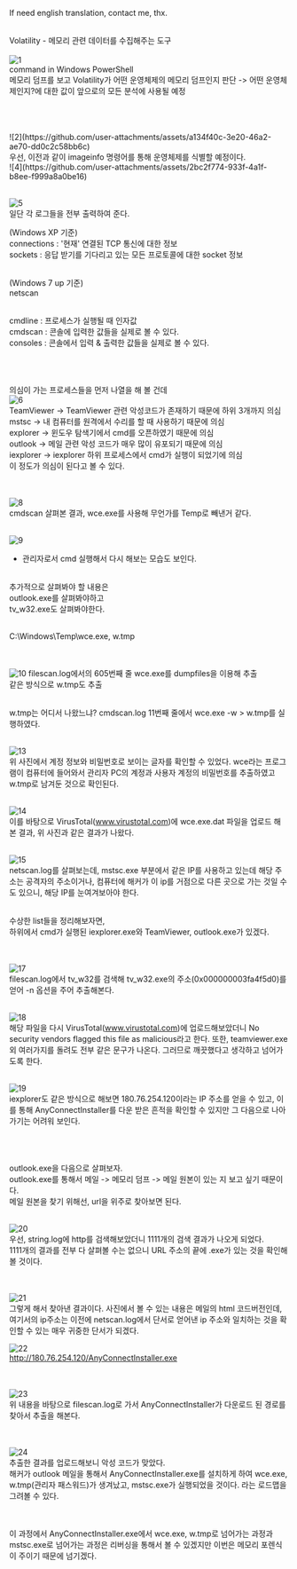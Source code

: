 If need english translation, contact me, thx.<br><br> 


  Volatility - 메모리 관련 데이터를 수집해주는 도구<br><br>
![1](https://github.com/user-attachments/assets/28f69dbf-46ca-4d68-a9f3-8b42185baa13)<br>
command in Windows PowerShell<br>
메모리 덤프를 보고 Volatility가 어떤 운영체제의 메모리 덤프인지 판단 -> 어떤 운영체제인지?에 대한 값이 앞으로의 모든 분석에 사용될 예정<br><br><br>

<br>
![2](https://github.com/user-attachments/assets/a134f40c-3e20-46a2-ae70-dd0c2c58bb6c)<br>
우선, 이전과 같이 imageinfo 명령어를 통해 운영체제를 식별할 예정이다.<br>
![4](https://github.com/user-attachments/assets/2bc2f774-933f-4a1f-b8ee-f999a8a0be16)
<br><br>

![5](https://github.com/user-attachments/assets/02abcbc0-4202-4d78-9991-6cfc3640c096)<br>
일단 각 로그들을 전부 출력하여 준다.<br>

(Windows XP 기준)<br>
connections : '현재' 연결된 TCP 통신에 대한 정보<br>
sockets : 응답 받기를 기다리고 있는 모든 프로토콜에 대한 socket 정보<br><br>

(Windows 7 up 기준)<br>
netscan<br><br>

cmdline : 프로세스가 실행될 때 인자값<br>
cmdscan : 콘솔에 입력한 값들을 실제로 볼 수 있다.<br>
consoles : 콘솔에서 입력 & 출력한 값들을 실제로 볼 수 있다.<br><br><br><br>

의심이 가는 프로세스들을 먼저 나열을 해 볼 건데<br>
![6](https://github.com/user-attachments/assets/4da0ffed-91e1-41a7-a78e-baf10ac8a46b)<br>
TeamViewer -> TeamViewer 관련 악성코드가 존재하기 때문에 하위 3개까지 의심<br>
mstsc -> 내 컴퓨터를 원격에서 수리를 할 때 사용하기 때문에 의심<br>
explorer -> 윈도우 탐색기에서 cmd를 오픈하였기 때문에 의심<br>
outlook -> 메일 관련 악성 코드가 매우 많이 유포되기 때문에 의심<br>
iexplorer -> iexplorer 하위 프로세스에서 cmd가 실행이 되었기에 의심<br>
이 정도가 의심이 된다고 볼 수 있다.<br><br><br>

![8](https://github.com/user-attachments/assets/c79cc436-7b40-4fd8-b7d7-f4cbbaa32b91)<br>
cmdscan 살펴본 결과, wce.exe를 사용해 무언가를 Temp로 빼낸거 같다.<br><br>

![9](https://github.com/user-attachments/assets/45f0bf93-22b5-4c50-8bc3-0b797bd8409e)<br>
+ 관리자로서 cmd 실행해서 다시 해보는 모습도 보인다.<br><br>

추가적으로 살펴봐야 할 내용은<br>
outlook.exe를 살펴봐야하고<br>
tv_w32.exe도 살펴봐야한다.<br><br>

C:\Windows\Temp\wce.exe, w.tmp<br><br><br>

![10](https://github.com/user-attachments/assets/0007722d-f5e2-47c8-b8ba-b7b11a7620a6)
filescan.log에서의 605번째 줄 wce.exe를 dumpfiles을 이용해 추출<br>
같은 방식으로 w.tmp도 추출<br><br>

w.tmp는 어디서 나왔느냐? cmdscan.log 11번째 줄에서 wce.exe -w > w.tmp를 실행하였다.<br><br>

![13](https://github.com/user-attachments/assets/5c88dfc9-515e-474e-a285-3656123a0aca)<br>
위 사진에서 계정 정보와 비밀번호로 보이는 글자를 확인할 수 있었다. wce라는 프로그램이 컴퓨터에 들어와서 관리자 PC의 계정과 사용자 계정의 비밀번호를 추출하였고 w.tmp로 남겨둔 것으로 확인된다.<br><br>

![14](https://github.com/user-attachments/assets/5013b53c-625a-43e6-9919-d037d7401b2c)<br>
이를 바탕으로 VirusTotal(www.virustotal.com)에 wce.exe.dat 파일을 업로드 해 본 결과,
위 사진과 같은 결과가 나왔다.<br><br>


![15](https://github.com/user-attachments/assets/12af3b20-684b-4eda-93a9-1e9466dddde2)<br>
netscan.log를 살펴보는데, mstsc.exe 부분에서 같은 IP를 사용하고 있는데 해당 주소는 공격자의 주소이거나, 컴퓨터에 해커가 이 ip를 거점으로 다른 곳으로 가는 것일 수도 있으니, 해당 IP를 눈여겨보아야 한다.<br><br>

수상한 list들을 정리해보자면,<br>
하위에서 cmd가 실행된 iexplorer.exe와 TeamViewer, outlook.exe가 있겠다.<br><br><br>


![17](https://github.com/user-attachments/assets/8389db98-2fe3-47d1-928c-e5a6e3a21b6a)<br>
filescan.log에서 tv_w32를 검색해 tv_w32.exe의 주소(0x000000003fa4f5d0)를 얻어 -n 옵션을 주어 추출해본다.<br><br>


![18](https://github.com/user-attachments/assets/9d1ea631-5e79-4d28-ac2d-72fd07604e30)<br>
해당 파일을 다시 VirusTotal(www.virustotal.com)에 업로드해보았더니 No security vendors flagged this file as malicious라고 한다. 또한, teamviewer.exe 외 여러가지를 돌려도 전부 같은 문구가 나온다. 그러므로 깨끗했다고 생각하고 넘어가도록 한다.<br><br>

![19](https://github.com/user-attachments/assets/a5fe2387-d8b3-4f49-a5ca-8315b663c45c)<br>
iexplorer도 같은 방식으로 해보면 180.76.254.120이라는 IP 주소를 얻을 수 있고, 이를 통해 AnyConnectInstaller를 다운 받은 흔적을 확인할 수 있지만 그 다음으로 나아가기는 어려워 보인다. <br><br><br><br>


outlook.exe을 다음으로 살펴보자.<br>
outlook.exe를 통해서 메일 -> 메모리 덤프 -> 메일 원본이 있는 지 보고 싶기 때문이다.<br>
메일 원본을 찾기 위해선, url을 위주로 찾아보면 된다.<br><br>

![20](https://github.com/user-attachments/assets/ede6246e-9ae2-4111-9f30-7c495030bfbf)<br>
우선, string.log에 http를 검색해보았더니 1111개의 검색 결과가 나오게 되었다.<br>
1111개의 결과를 전부 다 살펴볼 수는 없으니 URL 주소의 끝에 .exe가 있는 것을 확인해 볼 것이다.<br><br><br>


![21](https://github.com/user-attachments/assets/a60b96af-81fd-404f-969d-2cd5ef9b1e45)<br>
그렇게 해서 찾아낸 결과이다. 사진에서 볼 수 있는 내용은 메일의 html 코드버전인데, 여기서의 ip주소는 이전에 netscan.log에서 단서로 얻어낸 ip 주소와 일치하는 것을 확인할 수 있는 매우 귀중한 단서가 되겠다.<br>


![22](https://github.com/user-attachments/assets/c399c856-71cf-408f-bcd2-4595a4155cae)<br>
http://180.76.254.120/AnyConnectInstaller.exe<br><br><br>


![23](https://github.com/user-attachments/assets/2ef26736-ba0a-490c-9535-e87fe7fe2694)<br>
위 내용을 바탕으로 filescan.log로 가서 AnyConnectInstaller가 다운로드 된 경로를 찾아서 추출을 해본다.<br><br><br>


![24](https://github.com/user-attachments/assets/3fa948e3-28be-49e5-a23f-30214f40bb12)<br>
추출한 결과를 업로드해보니 악성 코드가 맞았다.<br>
해커가 outlook 메일을 통해서 AnyConnectInstaller.exe를 설치하게 하여 wce.exe, w.tmp(관리자 패스워드)가 생겨났고, mstsc.exe가 실행되었을 것이다. 라는 로드맵을 그려볼 수 있다.<br><br><br>

이 과정에서 AnyConnectInstaller.exe에서 wce.exe, w.tmp로 넘어가는 과정과 mstsc.exe로 넘어가는 과정은 리버싱을 통해서 볼 수 있겠지만 이번은 메모리 포렌식이 주이기 때문에 넘기겠다.<br>








